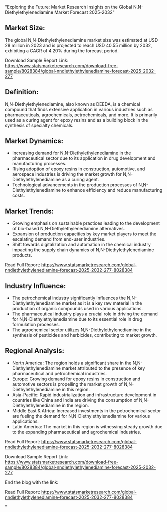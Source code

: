 "Exploring the Future: Market Research Insights on the Global N,N-Diethylethylenediamine Market Forecast 2025-2032"

<h2>Market Size:</h2>
<p>The global N,N-Diethylethylenediamine market size was estimated at USD 28 million in 2023 and is projected to reach USD 40.55 million by 2032, exhibiting a CAGR of 4.20% during the forecast period.</p>
<p>Download Sample Report Link: <a href='https://www.statsmarketresearch.com/download-free-sample/8028384/global-nndiethylethylenediamine-forecast-2025-2032-277'>https://www.statsmarketresearch.com/download-free-sample/8028384/global-nndiethylethylenediamine-forecast-2025-2032-277</a></p>

<h2>Definition:</h2>
<p>N,N-Diethylethylenediamine, also known as DEEDA, is a chemical compound that finds extensive application in various industries such as pharmaceuticals, agrochemicals, petrochemicals, and more. It is primarily used as a curing agent for epoxy resins and as a building block in the synthesis of specialty chemicals.</p>

<h2>Market Dynamics:</h2>
<ul>
<li>Increasing demand for N,N-Diethylethylenediamine in the pharmaceutical sector due to its application in drug development and manufacturing processes.</li>
<li>Rising adoption of epoxy resins in construction, automotive, and aerospace industries is driving the market growth for N,N-Diethylethylenediamine as a curing agent.</li>
<li>Technological advancements in the production processes of N,N-Diethylethylenediamine to enhance efficiency and reduce manufacturing costs.</li>
</ul>

<h2>Market Trends:</h2>
<ul>
<li>Growing emphasis on sustainable practices leading to the development of bio-based N,N-Diethylethylenediamine alternatives.</li>
<li>Expansion of production capacities by key market players to meet the escalating demand from end-user industries.</li>
<li>Shift towards digitalization and automation in the chemical industry impacting the supply chain dynamics of N,N-Diethylethylenediamine products.</li>
</ul>
<p>Read Full Report: <a href='https://www.statsmarketresearch.com/global-nndiethylethylenediamine-forecast-2025-2032-277-8028384'>https://www.statsmarketresearch.com/global-nndiethylethylenediamine-forecast-2025-2032-277-8028384</a></p>

<h2>Industry Influence:</h2>
<ul>
<li>The petrochemical industry significantly influences the N,N-Diethylethylenediamine market as it is a key raw material in the production of organic compounds used in various applications.</li>
<li>The pharmaceutical industry plays a crucial role in driving the demand for N,N-Diethylethylenediamine due to its essential role in drug formulation processes.</li>
<li>The agrochemical sector utilizes N,N-Diethylethylenediamine in the synthesis of pesticides and herbicides, contributing to market growth.</li>
</ul>

<h2>Regional Analysis:</h2>
<ul>
<li>North America: The region holds a significant share in the N,N-Diethylethylenediamine market attributed to the presence of key pharmaceutical and petrochemical industries.</li>
<li>Europe: Growing demand for epoxy resins in construction and automotive sectors is propelling the market growth of N,N-Diethylethylenediamine in this region.</li>
<li>Asia-Pacific: Rapid industrialization and infrastructure development in countries like China and India are driving the consumption of N,N-Diethylethylenediamine in the region.</li>
<li>Middle East & Africa: Increased investments in the petrochemical sector are fueling the demand for N,N-Diethylethylenediamine for various applications.</li>
<li>Latin America: The market in this region is witnessing steady growth due to the expanding pharmaceutical and agrochemical industries.</li>
</ul>
<p>Read Full Report: <a href='https://www.statsmarketresearch.com/global-nndiethylethylenediamine-forecast-2025-2032-277-8028384'>https://www.statsmarketresearch.com/global-nndiethylethylenediamine-forecast-2025-2032-277-8028384</a></p>

<p>Download Sample Report Link: <a href='https://www.statsmarketresearch.com/download-free-sample/8028384/global-nndiethylethylenediamine-forecast-2025-2032-277'>https://www.statsmarketresearch.com/download-free-sample/8028384/global-nndiethylethylenediamine-forecast-2025-2032-277</a></p>

End the blog with the link:
<p>Read Full Report: <a href='https://www.statsmarketresearch.com/global-nndiethylethylenediamine-forecast-2025-2032-277-8028384'>https://www.statsmarketresearch.com/global-nndiethylethylenediamine-forecast-2025-2032-277-8028384</a></p>"
